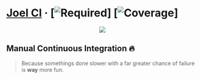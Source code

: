# [Joel CI](/) &middot; [![Required](https://img.shields.io/badge/Required-Joel-green)] [![Coverage](https://img.shields.io/badge/coverage-testing%20is%20for%20pussies-blue)]

<p align="center">
    <img src="/master/src/img/joel.jpg">
</p >

## Manual Continuous Integration :fire:
> Because somethings done slower with a far greater chance of failure is **way** more fun.

